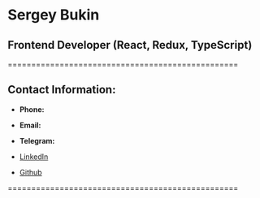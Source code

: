 # Sergey Bukin

## Frontend Developer (React, Redux, TypeScript)

=================================================

## Contact Information: 

* **Phone:**
* **Email:**
* **Telegram:**

* [LinkedIn](https://www.linkedin.com/mwlite/in/sergey-bukin-006528220)
* [Github](https://github.com/MrTomMus)

=================================================

